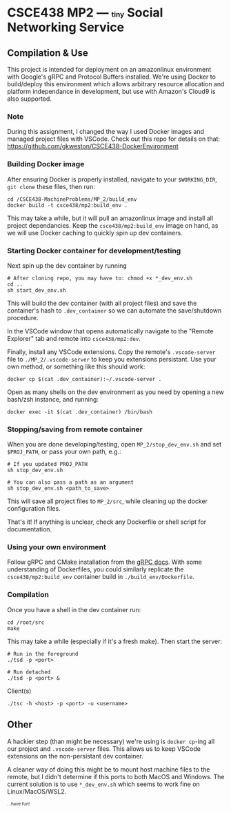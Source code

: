 # CSCE438 MP2 — <font size="3">tiny</font> Social Networking Service

## Compilation & Use
This project is intended for deployment on an amazonlinux environment with Google's gRPC and Protocol Buffers installed. We're using Docker to build/deploy this environment which allows arbitrary resource allocation and platform independance in development, but use with Amazon's Cloud9 is also supported.

### Note
During this assignment, I changed the way I used Docker images and managed project files with VSCode. Check out this repo for details on that:
https://github.com/gkweston/CSCE438-DockerEnvironment

### Building Docker image

After ensuring Docker is properly installed, navigate to your `$WORKING_DIR`, `git clone` these files, then run:
    
    cd /CSCE438-MachineProblems/MP_2/build_env
    docker build -t csce438/mp2:build_env .

This may take a while, but it will pull an amazonlinux image and install all project dependancies. Keep the `csce438/mp2:build_env` image on hand, as we will use Docker caching to quickly spin up dev containers. 

### Starting Docker container for development/testing
Next spin up the dev container by running

    # After cloning repo, you may have to: chmod +x *_dev_env.sh 
    cd ..
    sh start_dev_env.sh

This will build the dev container (with all project files) and save the container's hash to `.dev_container` so we can automate the save/shutdown procedure.

In the VSCode window that opens automatically navigate to the "Remote Explorer" tab and remote into `csce438/mp2:dev`. 

Finally, install any VSCode extensions. Copy the remote's `.vscode-server` file to `./MP_2/.vscode-server` to keep you extensions persistant. Use your own method, or something like this should work:

    docker cp $(cat .dev_container):~/.vscode-server .

Open as many shells on the dev environment as you need by opening a new bash/zsh instance, and running:

    docker exec -it $(cat .dev_container) /bin/bash

### Stopping/saving from remote container
When you are done developing/testing, open `MP_2/stop_dev_env.sh` and set `$PROJ_PATH`, or pass your own path, e.g.:

    # If you updated PROJ_PATH
    sh stop_dev_env.sh

    # You can also pass a path as an argument
    sh stop_dev_env.sh <path_to_save>

This will save all project files to `MP_2/src`, while cleaning up the docker configuration files.

That's it! If anything is unclear, check any Dockerfile or shell script for documentation.

### Using your own environment 
Follow gRPC and CMake installation from the [gRPC docs](https://grpc.io/docs/languages/cpp/quickstart/). With some understanding of Dockerfiles, you could similarly replicate the `csce438/mp2:build_env` container build in `./build_env/Dockerfile`.

### Compilation
Once you have a shell in the dev container run:

    cd /root/src
    make

This may take a while (especially if it's a fresh make). Then start the server:
    
    # Run in the foreground
    ./tsd -p <port>

    # Run detached
    ./tsd -p <port> &

Client(s)

    ./tsc -h <host> -p <port> -u <username>

## Other
A hackier step (than might be necessary) we're using is `docker cp`-ing all our project and `.vscode-server` files. This allows us to keep VSCode extensions on the non-persistant dev container.

A cleaner way of doing this might be to mount host machine files to the remote, but I didn't determine if this ports to both MacOS and Windows. The current solution is to use `*_dev_env.sh` which seems to work fine on Linux/MacOS/WSL2.

<font size="1">...have fun!</font>
